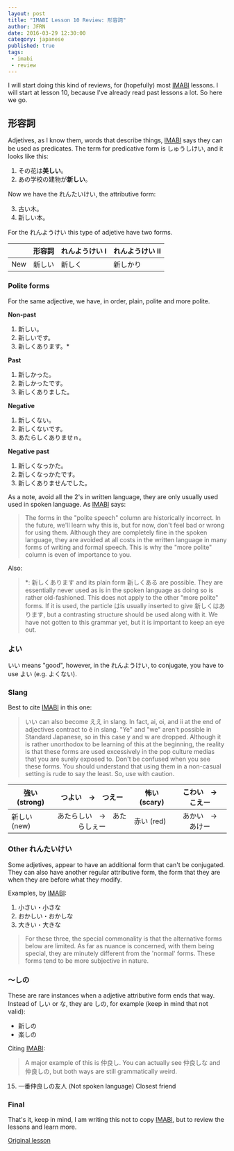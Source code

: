 ```yaml
---
layout: post
title: "IMABI Lesson 10 Review: 形容詞"
author: JFRN
date: 2016-03-29 12:30:00
category: japanese
published: true
tags:
 - imabi
 - review
---
```

I will start doing this kind of reviews, for (hopefully) most [IMABI] lessons. I will start at lesson 10, because I've already read past lessons a lot. So here we go.
<!--more-->

## 形容詞

Adjetives, as I know them, words that describe things, [IMABI] says they can be used as predicates. The term for predicative form is しゅうしけい, and it looks like this:

1. その花は**美しい**。
2. あの学校の建物が**新しい**。

Now we have the れんたいけい, the attributive form:

3. 古い木。
4. 新しい本。

For the れんようけい this type of adjetive have two forms.

| | 形容詞 | れんようけい I | れんようけい II |
|:---|:---|:---|:---|
| New | 新しい | 新しく | 新しかり|

### Polite forms

For the same adjective, we have, in order, plain, polite and more polite.

**Non-past**

1. 新しい。
2. 新しいです。
3. 新しくあります。*

**Past**

1. 新しかった。
2. 新しかったです。
3. 新しくありました。

**Negative**

1. 新しくない。
2. 新しくないです。
3. あたらしくありませｎ。

**Negative past**

1. 新しくなっかた。
2. 新しくなっかたです。
3. 新しくありませんでした。

As a note, avoid all the 2's in written language, they are only usually used used in spoken language. As [IMABI] says:
>The forms in the "polite speech" column are historically incorrect. In the future, we'll learn why this is, but for now, don't feel bad or wrong for using them. Although they are completely fine in the spoken language, they are avoided at all costs in the written language in many forms of writing and formal speech. This is why the "more polite" column is even of importance to you.

Also:

>*: 新しくあります and its plain form 新しくある are possible. They are essentially never used as is in the spoken language as doing so is rather old-fashioned. This does not apply to the other "more polite" forms. If it is used, the particle はis usually inserted to give 新しくはあります, but a contrasting structure should be used along with it. We have not gotten to this grammar yet, but it is important to keep an eye out.

### よい

いい means "good", however, in the れんようけい, to conjugate, you have to use よい (e.g. よくない).

### Slang

Best to cite [IMABI] in this one:

>いい can also become ええ in slang. In fact, ai, oi, and ii at the end of adjectives contract to ē in slang. "Ye" and "we" aren't possible in Standard Japanese, so in this case y and w are dropped. Although it is rather unorthodox to be learning of this at the beginning, the reality is that these forms are used excessively in the pop culture medias that you are surely exposed to. Don't be confused when you see these forms. You should understand that using them in a non-casual setting is rude to say the least. So, use with caution.

| 強い (strong) | つよい　→　つえー |  怖い (scary) |  こわい　→　こえー |
|---|:---:|---|:---:|
|  新しい (new) | あたらしい　→　あたらしぇー |  赤い (red) | あかい　→　あけー |

### Other れんたいけい
Some adjetives, appear to have an additional form that can't be conjugated. They can also have another regular attributive form, the form that they are when they are before what they modify.

Examples, by [IMABI]:
1. 小さい・小さな
2. おかしい・おかしな	 
3. 大きい・大きな

> For these three, the special commonality is that the alternative forms below are limited. As far as nuance is concerned, with them being special, they are minutely different from the 'normal' forms. These forms tend to be more subjective in nature.  

### ～しの

These are rare instances when a adjetive attributive form ends that way. Instead of しい or な, they are しの, for example (keep in mind that not valid):

- 新しの
- 楽しの

Citing [IMABI]:

>A major example of this is 仲良し. You can actually see 仲良しな and 仲良しの, but both ways are still grammatically weird.
15. 一番仲良しの友人  (Not spoken language)
     Closest friend

### Final

That's it, keep in mind, I am writing this not to copy [IMABI], but to review the lessons and learn more.

[Original lesson][Lesson]

[IMABI]: www.imabi.net
[Lesson]: http://www.imabi.net/l10adjectives.htm
